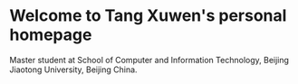 # Welcome to Tang Xuwen's personal homepage

Master student at School of Computer and Information Technology, Beijing Jiaotong University, Beijing China.

